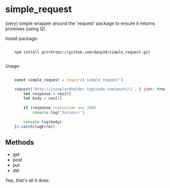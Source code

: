 # simple_request
(very) simple wrapper around the 'request' package to ensure it returns promises (using Q).

Install package:
```

    npm install git+https://github.com/danp3d/simple_request.git
    
```

Usage:
```javascript
    
    const simple_request = require('simple_request')

    request('http://jsonplaceholder.typicode.com/posts/1', { json: true }).then((res) => {
        let response = res[0]
        let body = res[1]
        
        if (response.statusCode === 200)
            console.log('Success!')
            
        console.log(body)
    }).catch(logError)
```

## Methods
- get
- post
- put
- del


Yep, that's all it does.